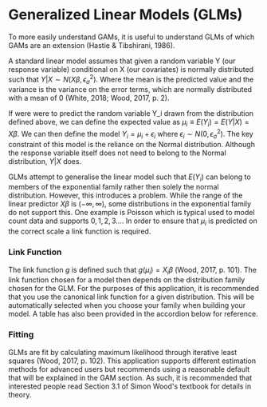 # Generalized Linear Models (GLMs)

To more easily understand GAMs, it is useful to understand GLMs of which GAMs are an extension (Hastie & Tibshirani, 1986).

A standard linear model assumes that given a random variable Y (our response variable) conditional on X (our covariates) is normally distributed such that $Y|X \sim N(X \beta, \epsilon_\sigma^2)$. Where the mean is the predicted value and the variance is the variance on the error terms, which are normally distributed with a mean of 0 (White, 2018; Wood, 2017, p. 2).

If were were to predict the random variable Y_i drawn from the distribution defined above, we can define the expected value as $\mu_i \equiv E(Y_i) = E(Y|X) = X\beta$. We can then define the model $Y_i = \mu_i + \epsilon_i$ where $\epsilon_i \sim N(0, \epsilon_\sigma^2)$. The key constraint of this model is the reliance on the Normal distribution. Although the response variable itself does not need to belong to the Normal distribution, $Y|X$ does.

GLMs attempt to generalise the linear model such that $E(Y_i)$ can belong to members of the exponential family rather then solely the normal distribution. However, this introduces a problem. While the range of the linear predictor $X \beta$ is $(-\infty, \infty)$, some distributions in the exponential family do not support this. One example is Poisson which is typical used to model count data and supports $0,1,2,3...$. In order to ensure that $\mu_i$ is predicted on the correct scale a link function is required.


### Link Function

The link function $g$ is defined such that $g(\mu_i) = X_i\beta$ (Wood, 2017, p. 101). The link function chosen for a model then depends on the distribution family chosen for the GLM. For the purposes of this application, it is recommended that you use the canonical link function for a given distribution. This will be automatically selected when you choose your family when building your model. A table has also been provided in the accordion below for reference.


### Fitting

GLMs are fit by calculating maximum likelihood through iterative least squares (Wood, 2017, p. 102). This application supports different estimation methods for advanced users but recommends using a reasonable default that will be explained in the GAM section. As such, it is recommended that interested people read Section 3.1 of Simon Wood's textbook for details in theory.

